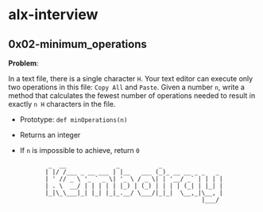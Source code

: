 # alx-interview

## 0x02-minimum_operations
**Problem**:

In a text file, there is a single character ``H``. Your text editor can execute
only two operations in this file: ``Copy All`` and ``Paste``. Given a number ``n``,
write a method that calculates the fewest number of operations needed to result
in exactly ``n H`` characters in the file.

  * Prototype: ``def minOperations(n)``
  * Returns an integer
  * If ``n`` is impossible to achieve, return ``0``

                _  __              _           _
               | |/ /___ _ __ ___ | |__   ___ (_)_ __ __ _ _   _
               | ' // _ \ '_ ` _ \| '_ \ / _ \| | '__/ _` | | | |
               | . \  __/ | | | | | |_) | (_) | | | | (_| | |_| |
               |_|\_\___|_| |_| |_|_.__/ \___/|_|_|  \__,_|\__, |
                                                           |___/

